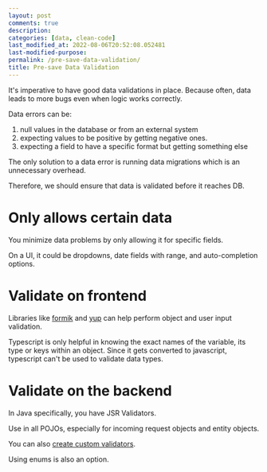 ```yaml
---
layout: post
comments: true
description: 
categories: [data, clean-code]
last_modified_at: 2022-08-06T20:52:08.052481
last-modified-purpose:
permalink: /pre-save-data-validation/
title: Pre-save Data Validation
---
```


It's imperative to have good data validations in place. Because often, data leads to more bugs even when logic works correctly.

Data errors can be:
1. null values in the database or from an external system
2. expecting values to be positive by getting negative ones.
3. expecting a field to have a specific format but getting something else

The only solution to a data error is running data migrations which is an unnecessary overhead.

Therefore, we should ensure that data is validated before it reaches DB.

# Only allows certain data

You minimize data problems by only allowing it for specific fields. 

On a UI, it could be dropdowns, date fields with range, and auto-completion options.

# Validate on frontend

Libraries like [formik](https://formik.org/) and [yup](https://github.com/jquense/yup) can help perform object and user input validation.

Typescript is only helpful in knowing the exact names of the variable, its type or keys within an object. Since it gets converted to javascript, typescript can't be used to validate data types.

# Validate on the backend

In Java specifically, you have JSR Validators.

Use in all POJOs, especially for incoming request objects and entity objects.

You can also [create custom validators](https://www.baeldung.com/spring-mvc-custom-validator).

Using enums is also an option.